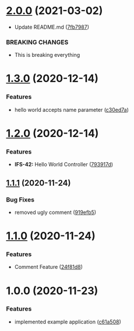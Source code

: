 # [2.0.0](https://github.com/Aspern/semantic-release-maven/compare/v1.3.0...v2.0.0) (2021-03-02)


* Update README.md ([7fb7987](https://github.com/Aspern/semantic-release-maven/commit/7fb7987346840723cb01b988c1ee6226c98db9f0))


### BREAKING CHANGES

* This is breaking everything

# [1.3.0](https://github.com/Aspern/semantic-release-maven/compare/v1.2.0...v1.3.0) (2020-12-14)


### Features

* hello world accepts name parameter ([c30ed7a](https://github.com/Aspern/semantic-release-maven/commit/c30ed7a41e296f5032b02f2df47b07035273c23e))

# [1.2.0](https://github.com/Aspern/semantic-release-maven/compare/v1.1.1...v1.2.0) (2020-12-14)


### Features

* **IFS-42:** Hello World Controller ([793917d](https://github.com/Aspern/semantic-release-maven/commit/793917d8eedad37d8d1926b5b159a6db8a38fbff))

## [1.1.1](https://github.com/Aspern/semantic-release-maven/compare/v1.1.0...v1.1.1) (2020-11-24)


### Bug Fixes

* removed ugly comment ([919efb5](https://github.com/Aspern/semantic-release-maven/commit/919efb53208712a78af928c0d87ab701cbe255ac))

# [1.1.0](https://github.com/Aspern/semantic-release-maven/compare/v1.0.0...v1.1.0) (2020-11-24)


### Features

* Comment Feature ([24f81d8](https://github.com/Aspern/semantic-release-maven/commit/24f81d8aeac75d0469961f089e68711760b31317))

# 1.0.0 (2020-11-23)


### Features

* implemented example application ([c61a508](https://github.com/Aspern/semantic-release-maven/commit/c61a508c3876413ca6710de96aa3d1d712fbf697))
